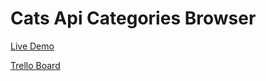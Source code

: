 # Cats Api Categories Browser
[Live Demo](https://core.cyberzenno.com/cats-api-browser)

[Trello Board](https://trello.com/b/xves4Mep/cats-api-browser-eo-test)
